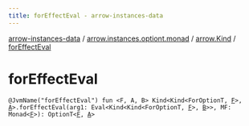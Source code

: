 ```yaml
---
title: forEffectEval - arrow-instances-data
---
```


[arrow-instances-data](../../index.html) / [arrow.instances.optiont.monad](../index.html) / [arrow.Kind](index.html) / [forEffectEval](./for-effect-eval.html)

# forEffectEval

`@JvmName("forEffectEval") fun <F, A, B> Kind<Kind<ForOptionT, `[`F`](for-effect-eval.html#F)`>, `[`A`](for-effect-eval.html#A)`>.forEffectEval(arg1: Eval<Kind<Kind<ForOptionT, `[`F`](for-effect-eval.html#F)`>, `[`B`](for-effect-eval.html#B)`>>, MF: Monad<`[`F`](for-effect-eval.html#F)`>): OptionT<`[`F`](for-effect-eval.html#F)`, `[`A`](for-effect-eval.html#A)`>`